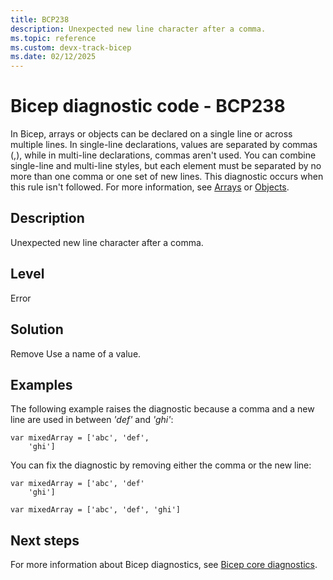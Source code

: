 ```yaml
---
title: BCP238
description: Unexpected new line character after a comma.
ms.topic: reference
ms.custom: devx-track-bicep
ms.date: 02/12/2025
---
```


# Bicep diagnostic code - BCP238

In Bicep, arrays or objects can be declared on a single line or across multiple lines. In single-line declarations, values are separated by commas (,), while in multi-line declarations, commas aren't used. You can combine single-line and multi-line styles, but each element must be separated by no more than one comma or one set of new lines. This diagnostic occurs when this rule isn't followed. For more information, see [Arrays](../data-types.md#arrays) or [Objects](../data-types.md#objects).

## Description

Unexpected new line character after a comma.

## Level

Error

## Solution

Remove Use a name of a value.

## Examples

The following example raises the diagnostic because a comma and a new line are used in between _'def'_ and _'ghi'_:

```bicep
var mixedArray = ['abc', 'def',
    'ghi']
```

You can fix the diagnostic by removing either the comma or the new line:

```bicep
var mixedArray = ['abc', 'def'
    'ghi']
```

```bicep
var mixedArray = ['abc', 'def', 'ghi']
```

## Next steps

For more information about Bicep diagnostics, see [Bicep core diagnostics](../bicep-core-diagnostics.md).
